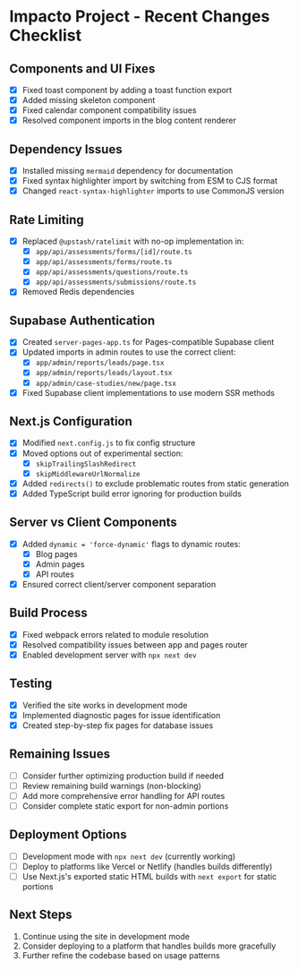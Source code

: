# Impacto Project - Recent Changes Checklist

## Components and UI Fixes
- [x] Fixed toast component by adding a toast function export
- [x] Added missing skeleton component 
- [x] Fixed calendar component compatibility issues
- [x] Resolved component imports in the blog content renderer

## Dependency Issues
- [x] Installed missing `mermaid` dependency for documentation
- [x] Fixed syntax highlighter import by switching from ESM to CJS format
- [x] Changed `react-syntax-highlighter` imports to use CommonJS version

## Rate Limiting
- [x] Replaced `@upstash/ratelimit` with no-op implementation in:
  - [x] `app/api/assessments/forms/[id]/route.ts`
  - [x] `app/api/assessments/forms/route.ts`
  - [x] `app/api/assessments/questions/route.ts`
  - [x] `app/api/assessments/submissions/route.ts`
- [x] Removed Redis dependencies

## Supabase Authentication
- [x] Created `server-pages-app.ts` for Pages-compatible Supabase client
- [x] Updated imports in admin routes to use the correct client:
  - [x] `app/admin/reports/leads/page.tsx`
  - [x] `app/admin/reports/leads/layout.tsx`
  - [x] `app/admin/case-studies/new/page.tsx`
- [x] Fixed Supabase client implementations to use modern SSR methods

## Next.js Configuration
- [x] Modified `next.config.js` to fix config structure
- [x] Moved options out of experimental section:
  - [x] `skipTrailingSlashRedirect`
  - [x] `skipMiddlewareUrlNormalize`
- [x] Added `redirects()` to exclude problematic routes from static generation
- [x] Added TypeScript build error ignoring for production builds

## Server vs Client Components
- [x] Added `dynamic = 'force-dynamic'` flags to dynamic routes:
  - [x] Blog pages 
  - [x] Admin pages
  - [x] API routes
- [x] Ensured correct client/server component separation

## Build Process
- [x] Fixed webpack errors related to module resolution
- [x] Resolved compatibility issues between app and pages router
- [x] Enabled development server with `npx next dev`

## Testing
- [x] Verified the site works in development mode
- [x] Implemented diagnostic pages for issue identification
- [x] Created step-by-step fix pages for database issues

## Remaining Issues
- [ ] Consider further optimizing production build if needed
- [ ] Review remaining build warnings (non-blocking)
- [ ] Add more comprehensive error handling for API routes
- [ ] Consider complete static export for non-admin portions

## Deployment Options
- [ ] Development mode with `npx next dev` (currently working)
- [ ] Deploy to platforms like Vercel or Netlify (handles builds differently)
- [ ] Use Next.js's exported static HTML builds with `next export` for static portions

## Next Steps
1. Continue using the site in development mode
2. Consider deploying to a platform that handles builds more gracefully
3. Further refine the codebase based on usage patterns 